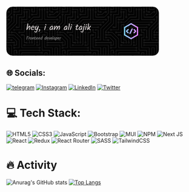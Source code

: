 <img src="github-header-image.png" width="80%" height="50%"></img>
## 🌐 Socials:
[![telegram](https://img.shields.io/badge/Telegram-2CA5E0?logo=telegram&logoColor=white)](https://t.me/https_ali_tajik) [![Instagram](https://img.shields.io/badge/Instagram-%23E4405F.svg?logo=Instagram&logoColor=white)](https://instagram.com/https://instagram.com/__ali_tajik?igshid=MzNlNGNkZWQ4Mg==) [![LinkedIn](https://img.shields.io/badge/LinkedIn-%230077B5.svg?logo=linkedin&logoColor=white)](https://linkedin.com/in/https://www.linkedin.com/in/ali-tajik-a28778243)  [![Twitter](https://img.shields.io/badge/Twitter-%231DA1F2.svg?logo=Twitter&logoColor=white)](https://twitter.com/https://twitter.com/alit_2564?t=bHPK1XWrhMEMdTck_xBc8A&s=09) 

# 💻 Tech Stack:
![HTML5](https://img.shields.io/badge/html5-%23E34F26.svg?style=for-the-badge&logo=html5&logoColor=white) ![CSS3](https://img.shields.io/badge/css3-%231572B6.svg?style=for-the-badge&logo=css3&logoColor=white) ![JavaScript](https://img.shields.io/badge/javascript-%23323330.svg?style=for-the-badge&logo=javascript&logoColor=%23F7DF1E) ![Bootstrap](https://img.shields.io/badge/bootstrap-%23563D7C.svg?style=for-the-badge&logo=bootstrap&logoColor=white) ![MUI](https://img.shields.io/badge/MUI-%230081CB.svg?style=for-the-badge&logo=material-ui&logoColor=white) ![NPM](https://img.shields.io/badge/NPM-%23000000.svg?style=for-the-badge&logo=npm&logoColor=white) ![Next JS](https://img.shields.io/badge/Next-black?style=for-the-badge&logo=next.js&logoColor=white) ![React](https://img.shields.io/badge/react-%2320232a.svg?style=for-the-badge&logo=react&logoColor=%2361DAFB) ![Redux](https://img.shields.io/badge/redux-%23593d88.svg?style=for-the-badge&logo=redux&logoColor=white) ![React Router](https://img.shields.io/badge/React_Router-CA4245?style=for-the-badge&logo=react-router&logoColor=white) ![SASS](https://img.shields.io/badge/SASS-hotpink.svg?style=for-the-badge&logo=SASS&logoColor=white) ![TailwindCSS](https://img.shields.io/badge/tailwindcss-%2338B2AC.svg?style=for-the-badge&logo=tailwind-css&logoColor=white)
# :fire: Activity
![Anurag's GitHub stats](https://github-readme-stats.vercel.app/api?username=Ali-Tajik-2564&show_icons=true&theme=onedark)
[![Top Langs](https://github-readme-stats.vercel.app/api/top-langs/?username=Ali-Tajik-2564&layout=donut)](https://github.com/anuraghazra/github-readme-stats)
